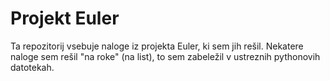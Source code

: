 # Projekt Euler

Ta repozitorij vsebuje naloge iz projekta Euler, ki sem jih rešil.
Nekatere naloge sem rešil "na roke" (na list), to sem zabeležil v ustreznih pythonovih datotekah.
